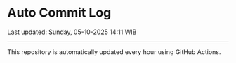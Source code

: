 # Auto Commit Log

Last updated: Sunday, 05-10-2025 14:11 WIB

---

This repository is automatically updated every hour using GitHub Actions.
